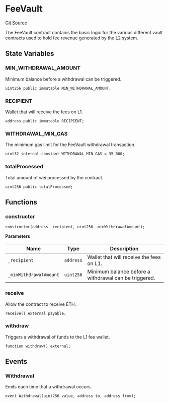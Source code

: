 # FeeVault
[Git Source](https://github.com/ethereum-optimism/optimism/blob/f7b73857601914eeea6fc4c1ba46ae99ca744d97/contracts/universal/FeeVault.sol)

The FeeVault contract contains the basic logic for the various different vault contracts
used to hold fee revenue generated by the L2 system.


## State Variables
### MIN_WITHDRAWAL_AMOUNT
Minimum balance before a withdrawal can be triggered.


```solidity
uint256 public immutable MIN_WITHDRAWAL_AMOUNT;
```


### RECIPIENT
Wallet that will receive the fees on L1.


```solidity
address public immutable RECIPIENT;
```


### WITHDRAWAL_MIN_GAS
The minimum gas limit for the FeeVault withdrawal transaction.


```solidity
uint32 internal constant WITHDRAWAL_MIN_GAS = 35_000;
```


### totalProcessed
Total amount of wei processed by the contract.


```solidity
uint256 public totalProcessed;
```


## Functions
### constructor


```solidity
constructor(address _recipient, uint256 _minWithdrawalAmount);
```
**Parameters**

|Name|Type|Description|
|----|----|-----------|
|`_recipient`|`address`|          Wallet that will receive the fees on L1.|
|`_minWithdrawalAmount`|`uint256`|Minimum balance before a withdrawal can be triggered.|


### receive

Allow the contract to receive ETH.


```solidity
receive() external payable;
```

### withdraw

Triggers a withdrawal of funds to the L1 fee wallet.


```solidity
function withdraw() external;
```

## Events
### Withdrawal
Emits each time that a withdrawal occurs.


```solidity
event Withdrawal(uint256 value, address to, address from);
```

